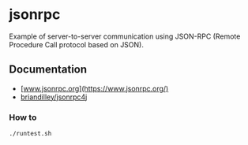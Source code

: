 # jsonrpc

Example of server-to-server communication using JSON-RPC (Remote Procedure Call protocol based on JSON).

## Documentation

- [www.jsonrpc.org](https://www.jsonrpc.org/)
- [briandilley/jsonrpc4j](https://github.com/briandilley/jsonrpc4j)

### How to


```bash
./runtest.sh
```
